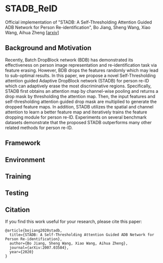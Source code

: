 # STADB_ReID
Official implementation of "STADB: A Self-Thresholding Attention Guided ADB Network for Person Re-identification", Bo Jiang, Sheng Wang, Xiao Wang, Aihua Zheng [[arxiv](https://arxiv.org/abs/2007.03584)] 

## Background and Motivation
Recently, Batch DropBlock network (BDB) has demonstrated its effectiveness on person image representation and re-identification task via feature erasing. However, BDB drops the features randomly which may lead to sub-optimal results. In this paper, we propose a novel Self-Thresholding attention guided Adaptive DropBlock network (STADB) for person re-ID which can adaptively erase the most discriminative regions. Specifically, STADB first obtains an attention map by channel-wise pooling and returns a drop mask by thresholding the attention map. Then, the input features and self-thresholding attention guided drop mask are multiplied to generate the dropped feature maps. In addition, STADB utilizes the spatial and channel attention to learn a better feature map and iteratively trains the feature dropping module for person re-ID. Experiments on several benchmark datasets demonstrate that the proposed STADB outperforms many other related methods for person re-ID. 


## Framework 


## Environment 



## Training 




## Testing 



## Citation 
If you find this work useful for your research, please cite this paper: 
```
@article{bojiang2020stadb,
  title={STADB: A Self-Thresholding Attention Guided ADB Network for Person Re-identification},
  author={Bo Jiang, Sheng Wang, Xiao Wang, Aihua Zheng},
  journal={arXiv:2007.03584},
  year={2020}
}
```





























